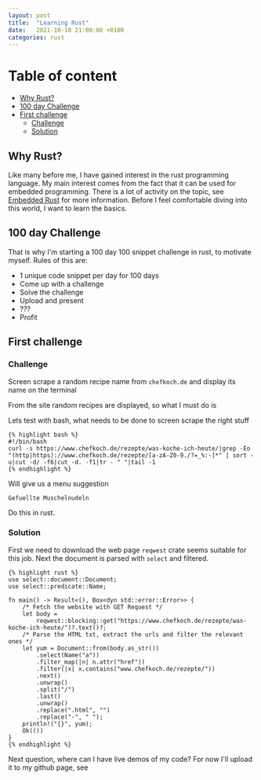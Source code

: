 ```yaml
---
layout: post
title:  "Learning Rust"
date:   2021-10-18 21:00:00 +0100
categories: rust
---
```



#  Table of content
<!-- MarkdownTOC autolink="true" -->

- [Why Rust?](#why-rust)
- [100 day Challenge](#100-day-challenge)
- [First challenge](#first-challenge)
	- [Challenge](#challenge)
	- [Solution](#solution)

<!-- /MarkdownTOC -->

## Why Rust?

Like many before me, I have gained interest in the rust programming language. My main interest comes from the fact that it can be used for embedded programming. There is a lot of activity on the topic, see [Embedded Rust](https://www.rust-lang.org/what/embedded) for more information. Before I feel comfortable diving into this world, I want to learn the basics. 


## 100 day Challenge

That is why I'm starting a 100 day 100 snippet challenge in rust, to motivate myself. Rules of this are:

* 1 unique code snippet per day for 100 days
* Come up with a challenge
* Solve the challenge
* Upload and present
* ???
* Profit


## First challenge


### Challenge

Screen scrape a random recipe name from `chefkoch.de` and display its name on the terminal

From the site [](https://www.chefkoch.de/rezepte/was-koche-ich-heute/) random recipes are displayed, so what I must do is

Lets test with bash, what needs to be done to screen scrape the right stuff

	
	
	{% highlight bash %}
	#!/bin/bash
	curl -s https://www.chefkoch.de/rezepte/was-koche-ich-heute/|grep -Eo "(http|https)://www.chefkoch.de/rezepte/[a-zA-Z0-9./?=_%:-]*" | sort -u|cut -d/ -f6|cut -d. -f1|tr - " "|tail -1
	{% endhighlight %}

Will give us a menu suggestion

	Gefuellte Muschelnudeln

Do this in rust.

### Solution

First we need to download the web page `reqwest` crate seems suitable for this job. Next the document is parsed with `select` and filtered.


	{% highlight rust %}
	use select::document::Document;
	use select::predicate::Name;

	fn main() -> Result<(), Box<dyn std::error::Error>> {
	    /* Fetch the website with GET Request */
	    let body =
	        reqwest::blocking::get("https://www.chefkoch.de/rezepte/was-koche-ich-heute/")?.text()?;
	    /* Parse the HTML txt, extract the urls and filter the relevant ones */
	    let yum = Document::from(body.as_str())
	        .select(Name("a"))
	        .filter_map(|n| n.attr("href"))
	        .filter(|x| x.contains("www.chefkoch.de/rezepte/"))
	        .next()
	        .unwrap()
	        .split("/")
	        .last()
	        .unwrap()
	        .replace(".html", "")
	        .replace("-", " ");
	    println!("{}", yum);
	    Ok(())
	}
	{% endhighlight %}


Next question, where can I have live demos of my code? For now I'll upload it to my github page, see [](https://github.com/maebli/100rustsnippets/blob/master/web-scrapper/src/main.rs)




